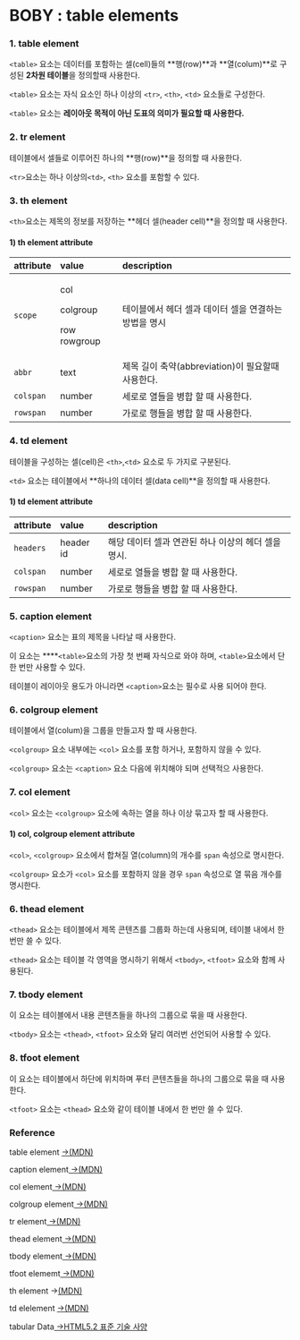 # BOBY : table elements

### 1. table element

`<table>` 요소는 데이터를 포함하는 셀\(cell\)들의 **행\(row\)**과 **열\(colum\)**로 구성된 **2차원 테이블**을 정의할때 사용한다. 

`<table>`  요소는 자식 요소인 하나 이상의 `<tr>`, `<th>`, `<td>` 요소들로 구성한다.

`<table>` 요소는 **레이아웃 목적이 아닌 도표의 의미가 필요할 때 사용한다.**

### **2. tr element**

테이블에서 셀들로 이루어진 하나의 **행\(row\)**을 정의할 때 사용한다.

`<tr>`요소는 하나 이상의`<td>`, `<th>` 요소를 포함할 수 있다.

### 3. th element

`<th>`요소는 제목의 정보를 저장하는 **헤더 셀\(header cell\)**을 정의할 때 사용한다.

#### 1\) th element attribute

<table>
  <thead>
    <tr>
      <th style="text-align:left">attribute</th>
      <th style="text-align:left">value</th>
      <th style="text-align:left">description</th>
    </tr>
  </thead>
  <tbody>
    <tr>
      <td style="text-align:left"><code>scope</code>
      </td>
      <td style="text-align:left">
        <p>col</p>
        <p>colgroup</p>
        <p>row rowgroup</p>
      </td>
      <td style="text-align:left">&#xD14C;&#xC774;&#xBE14;&#xC5D0;&#xC11C; &#xD5E4;&#xB354; &#xC140;&#xACFC;
        &#xB370;&#xC774;&#xD130; &#xC140;&#xC744; &#xC5F0;&#xACB0;&#xD558;&#xB294;
        &#xBC29;&#xBC95;&#xC744; &#xBA85;&#xC2DC;</td>
    </tr>
    <tr>
      <td style="text-align:left"><code>abbr</code>
      </td>
      <td style="text-align:left">text</td>
      <td style="text-align:left">&#xC81C;&#xBAA9; &#xAE38;&#xC774; &#xCD95;&#xC57D;(abbreviation)&#xC774;
        &#xD544;&#xC694;&#xD560;&#xB54C; &#xC0AC;&#xC6A9;&#xD55C;&#xB2E4;.</td>
    </tr>
    <tr>
      <td style="text-align:left"><code>colspan</code>
      </td>
      <td style="text-align:left">number</td>
      <td style="text-align:left">&#xC138;&#xB85C;&#xB85C; &#xC5F4;&#xB4E4;&#xC744; &#xBCD1;&#xD569; &#xD560;
        &#xB54C; &#xC0AC;&#xC6A9;&#xD55C;&#xB2E4;.</td>
    </tr>
    <tr>
      <td style="text-align:left"><code>rowspan</code>
      </td>
      <td style="text-align:left">number</td>
      <td style="text-align:left">&#xAC00;&#xB85C;&#xB85C; &#xD589;&#xB4E4;&#xC744; &#xBCD1;&#xD569; &#xD560;
        &#xB54C; &#xC0AC;&#xC6A9;&#xD55C;&#xB2E4;.</td>
    </tr>
  </tbody>
</table>

### 4. td element

테이블을 구성하는 셀\(cell\)은 `<th>`,`<td>` 요소로 두 가지로 구분된다.

`<td>` 요소는 테이블에서 **하나의 데이터 셀\(data cell\)**을 정의할 때 사용한다.

#### 1\) **td e**lement attribute

| attribute | value | description |
| :--- | :--- | :--- |
| `headers` | header id | 해당 데이터 셀과 연관된 하나 이상의 헤더 셀을 명시. |
| `colspan` | number | 세로로 열들을 병합 할 때 사용한다. |
| `rowspan` | number | 가로로 행들을 병합 할 때 사용한다. |

### 5. caption element

`<caption>` 요소는 표의 제목을 나타날 때 사용한다.

이 요소는 ****`<table>`요소의 가장 첫 번째 자식으로 와야 하며, `<table>`요소에서 단 한 번만 사용할 수 있다.

테이블이 레이아웃 용도가 아니라면 `<caption>`요소는 필수로 사용 되어야 한다.

### 6. colgroup element

테이블에서 열\(colum\)을 그룹을 만들고자 할 때 사용한다.

`<colgroup>` 요소 내부에는 `<col>` 요소를 포함 하거나, 포함하지 않을 수 있다.

`<colgroup>` 요소는 `<caption>` 요소 다음에 위치해야 되며 선택적으 사용한다.

### 7. col element

`<col>` 요소는 `<colgroup>` 요소에 속하는 열을 하나 이상 묶고자 할 때 사용한다.

#### 1\) col, colgroup element attribute

`<col>`, `<colgroup>` 요소에서 합쳐질 열\(column\)의 개수를 `span` 속성으로 명시한다.

`<colgroup>` 요소가 `<col>` 요소를 포함하지 않을 경우 `span` 속성으로 열 묶음 개수를 명시한다.

### 6. thead element

`<thead>` 요소는 테이블에서 제목 콘텐츠를 그룹화 하는데 사용되며, 테이블 내에서 한 번만 쓸 수 있다.

`<thead>` 요소는 테이블 각 영역을 명시하기 위해서 `<tbody>`, `<tfoot>` 요소와 함께 사용된다.

### 7. tbody element

이 요소는 테이블에서 내용 콘텐츠들을 하나의 그룹으로 묶을 때 사용한다.

`<tbody>` 요소는 `<thead>`, `<tfoot>` 요소와 달리 여러번 선언되어 사용할 수 있다.

### 8. tfoot element

이 요소는 테이블에서 하단에 위치하며 푸터 콘텐츠들을 하나의 그룹으로 묶을 때 사용한다.

`<tfoot>` 요소는 `<thead>` 요소와 같이 테이블 내에서 한 번만 쓸 수 있다.



### Reference <a id="reference"></a>

table  element [ →\(MDN\)](https://developer.mozilla.org/ko/docs/Web/HTML/Element/table)

caption element[ →\(MDN\)](https://developer.mozilla.org/ko/docs/Web/HTML/Element/caption)

col element[ →\(MDN\)](https://developer.mozilla.org/ko/docs/Web/HTML/Element/col)

colgroup element[ →\(MDN\)](https://developer.mozilla.org/ko/docs/Web/HTML/Element/colgroup)

tr element[ →\(MDN\)](https://developer.mozilla.org/ko/docs/Web/HTML/Element/tr)

thead element[ →\(MDN\)](https://developer.mozilla.org/ko/docs/Web/HTML/Element/thead)

tbody element[ →\(MDN\)](https://developer.mozilla.org/ko/docs/Web/HTML/Element/tbody)

tfoot elememt[ →\(MDN\)](https://developer.mozilla.org/ko/docs/Web/HTML/Element/tfoot)

th element →[\(MDN\)](https://developer.mozilla.org/ko/docs/Web/HTML/Element/th)

td elelement [ →\(MDN\)](https://developer.mozilla.org/ko/docs/Web/HTML/Element/td)

tabular Data[ →HTML5.2 표준 기술 사양﻿](https://html.spec.whatwg.org/multipage/tables.html#tabular-data)



